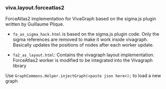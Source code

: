 ### viva.layout.forceatlas2

ForceAtlas2 implementation for VivaGraph based on the sigma.js plugin written
by Guillaume Plique.

* `fa_as_sigma_hack.html` is based on the sigma.js plugin code. Only the sigma
references are removed to make it work inside vivagraph. Basically updates the
positions of nodes after each worker update.

* `fa2_as_layout.html`: Contains the vivagraph layout implementation. ForceAtlas2
worker is modified to be integrated into the Vivagraph library

Use `GraphCommons.Helper.injectGraph(<paste json here>);` to load a new graph
